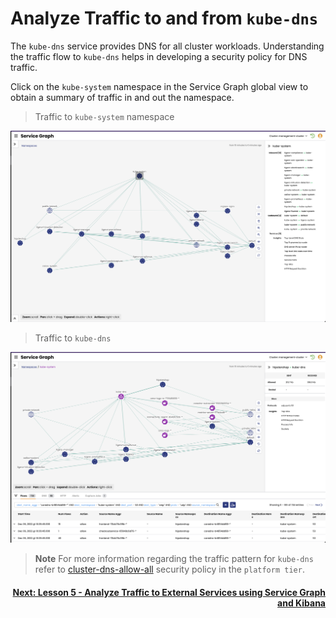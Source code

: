 # Analyze Traffic to and from `kube-dns`

The `kube-dns` service provides DNS for all cluster workloads. Understanding the traffic flow to `kube-dns` helps in developing a security policy for DNS traffic. 

Click on the `kube-system` namespace in the Service Graph global view to obtain a summary of traffic in and out the namespace. 

> Traffic to `kube-system` namespace

![kube-system](images/sg-kube-system.png)

> Traffic to `kube-dns`

![kube-dns](images/sg-kube-dns.png)

> **Note**
> For more information regarding the traffic pattern for `kube-dns` refer to 
[cluster-dns-allow-all](https://github.com/tigera-cs/quickstart-self-service/blob/main/modules/platform-tier.md) security policy in the `platform tier`.


#### <div align="right">  [Next: Lesson 5 - Analyze Traffic to External Services using Service Graph and Kibana](https://github.com/tigera-cs/quickstart-self-service/blob/main/modules/analyze-external-services.md) </div>